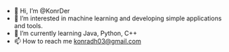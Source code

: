 - 👋 Hi, I’m @KonrDer
- 👀 I’m interested in machine learning and developing simple applications and tools.
- 🌱 I’m currently learning Java, Python, C++
- 📫 How to reach me konradh03@gmail.com

<!---
KonrDer/KonrDer is a ✨ special ✨ repository because its `README.md` (this file) appears on your GitHub profile.
You can click the Preview link to take a look at your changes.
--->

